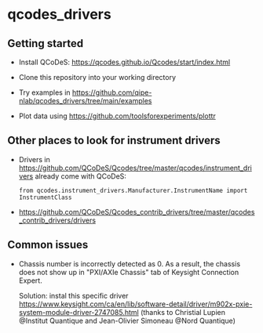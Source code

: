 # qcodes_drivers

## Getting started

- Install QCoDeS: https://qcodes.github.io/Qcodes/start/index.html

- Clone this repository into your working directory

- Try examples in https://github.com/qipe-nlab/qcodes_drivers/tree/main/examples

- Plot data using https://github.com/toolsforexperiments/plottr

## Other places to look for instrument drivers

- Drivers in https://github.com/QCoDeS/Qcodes/tree/master/qcodes/instrument_drivers already come with QCoDeS:
  ```
  from qcodes.instrument_drivers.Manufacturer.InstrumentName import InstrumentClass
  ```

- https://github.com/QCoDeS/Qcodes_contrib_drivers/tree/master/qcodes_contrib_drivers/drivers

## Common issues

- Chassis number is incorrectly detected as 0. As a result, the chassis does not show up in "PXI/AXIe Chassis" tab of Keysight Connection Expert.

  Solution: instal this specific driver https://www.keysight.com/ca/en/lib/software-detail/driver/m902x-pxie-system-module-driver-2747085.html (thanks to 
Christial Lupien @Institut Quantique and Jean-Olivier Simoneau @Nord Quantique)
